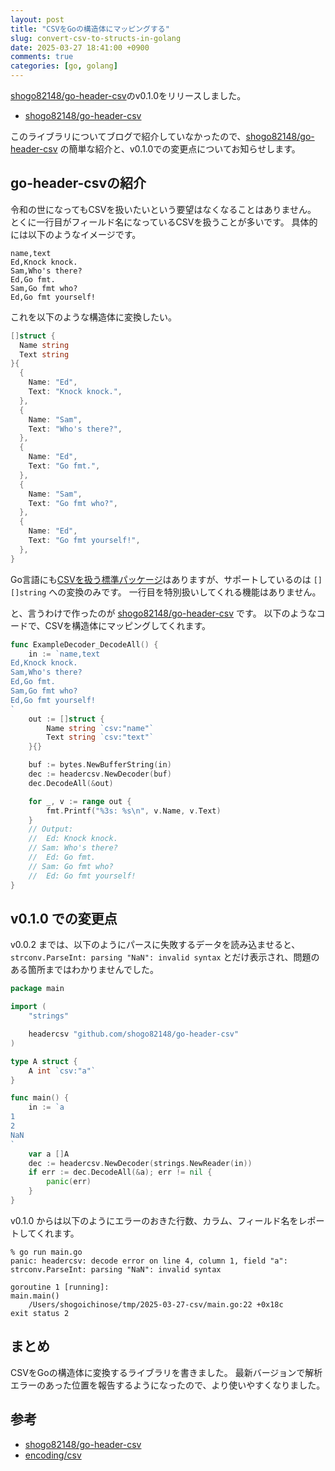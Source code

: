 ```yaml
---
layout: post
title: "CSVをGoの構造体にマッピングする"
slug: convert-csv-to-structs-in-golang
date: 2025-03-27 18:41:00 +0900
comments: true
categories: [go, golang]
---
```


[shogo82148/go-header-csv](https://github.com/shogo82148/go-header-csv)のv0.1.0をリリースしました。

- [shogo82148/go-header-csv](https://github.com/shogo82148/go-header-csv)

このライブラリについてブログで紹介していなかったので、[shogo82148/go-header-csv](https://github.com/shogo82148/go-header-csv) の簡単な紹介と、v0.1.0での変更点についてお知らせします。

## go-header-csvの紹介

令和の世になってもCSVを扱いたいという要望はなくなることはありません。
とくに一行目がフィールド名になっているCSVを扱うことが多いです。
具体的には以下のようなイメージです。

```csv
name,text
Ed,Knock knock.
Sam,Who's there?
Ed,Go fmt.
Sam,Go fmt who?
Ed,Go fmt yourself!
```

これを以下のような構造体に変換したい。

```go
[]struct {
  Name string
  Text string
}{
  {
    Name: "Ed",
    Text: "Knock knock.",
  },
  {
    Name: "Sam",
    Text: "Who's there?",
  },
  {
    Name: "Ed",
    Text: "Go fmt.",
  },
  {
    Name: "Sam",
    Text: "Go fmt who?",
  },
  {
    Name: "Ed",
    Text: "Go fmt yourself!",
  },
}
```

Go言語にも[CSVを扱う標準パッケージ](https://pkg.go.dev/encoding/csv)はありますが、サポートしているのは `[][]string` への変換のみです。
一行目を特別扱いしてくれる機能はありません。

と、言うわけで作ったのが [shogo82148/go-header-csv](https://github.com/shogo82148/go-header-csv) です。
以下のようなコードで、CSVを構造体にマッピングしてくれます。

```go
func ExampleDecoder_DecodeAll() {
	in := `name,text
Ed,Knock knock.
Sam,Who's there?
Ed,Go fmt.
Sam,Go fmt who?
Ed,Go fmt yourself!
`
	out := []struct {
		Name string `csv:"name"`
		Text string `csv:"text"`
	}{}

	buf := bytes.NewBufferString(in)
	dec := headercsv.NewDecoder(buf)
	dec.DecodeAll(&out)

	for _, v := range out {
		fmt.Printf("%3s: %s\n", v.Name, v.Text)
	}
	// Output:
	//  Ed: Knock knock.
	// Sam: Who's there?
	//  Ed: Go fmt.
	// Sam: Go fmt who?
	//  Ed: Go fmt yourself!
}
```

## v0.1.0 での変更点

v0.0.2 までは、以下のようにパースに失敗するデータを読み込ませると、`strconv.ParseInt: parsing "NaN": invalid syntax` とだけ表示され、問題のある箇所まではわかりませんでした。

```go
package main

import (
	"strings"

	headercsv "github.com/shogo82148/go-header-csv"
)

type A struct {
	A int `csv:"a"`
}

func main() {
	in := `a
1
2
NaN
`
	var a []A
	dec := headercsv.NewDecoder(strings.NewReader(in))
	if err := dec.DecodeAll(&a); err != nil {
		panic(err)
	}
}
```

v0.1.0 からは以下のようにエラーのおきた行数、カラム、フィールド名をレポートしてくれます。

```plain
% go run main.go
panic: headercsv: decode error on line 4, column 1, field "a": strconv.ParseInt: parsing "NaN": invalid syntax

goroutine 1 [running]:
main.main()
	/Users/shogoichinose/tmp/2025-03-27-csv/main.go:22 +0x18c
exit status 2
```

## まとめ

CSVをGoの構造体に変換するライブラリを書きました。
最新バージョンで解析エラーのあった位置を報告するようになったので、より使いやすくなりました。

## 参考

- [shogo82148/go-header-csv](https://github.com/shogo82148/go-header-csv)
- [encoding/csv](https://pkg.go.dev/encoding/csv)
